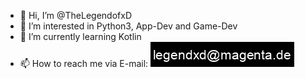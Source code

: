 - 👋 Hi, I’m @TheLegendofxD
- 👀 I’m interested in Python3, App-Dev and Game-Dev
- 🌱 I’m currently learning Kotlin
- 📫 How to reach me via E-mail: ![Email-PNG](mail.png)

<!---
TheLegendofxD/TheLegendofxD is a ✨ special ✨ repository because its `README.md` (this file) appears on your GitHub profile.
You can click the Preview link to take a look at your changes.
--->
